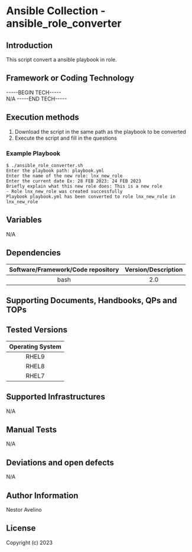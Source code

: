 # Ansible Collection - ansible_role_converter

## Introduction

This script convert a ansible playbook in role.

## Framework or Coding Technology

-----BEGIN TECH-----\
N/A
-----END TECH-----


## Execution methods

1. Download the script in the same path as the playbook to be converted 
2. Execute the script and fill in the questions

### Example Playbook


```
$ ./ansible_role_converter.sh
Enter the playbook path: playbook.yml
Enter the name of the new role: lnx_new_role
Enter the current date Ex: 28 FEB 2023: 24 FEB 2023
Briefly explain what this new role does: This is a new role
- Role lnx_new_role was created successfully
Playbook playbook.yml has been converted to role lnx_new_role in lnx_new_role

```

## Variables

N/A

## Dependencies

| **Software/Framework/Code repository**  | **Version/Description**  |
|:-----------------------------------:|:------------:|
| bash | 2.0 |

## Supporting Documents, Handbooks, QPs and TOPs

## Tested Versions

| **Operating System**
|:------------:|
| RHEL9
| RHEL8
| RHEL7

## Supported Infrastructures

N/A

## Manual Tests

N/A

## Deviations and open defects

N/A

## Author Information

Nestor Avelino

## License

Copyright (c) 2023
